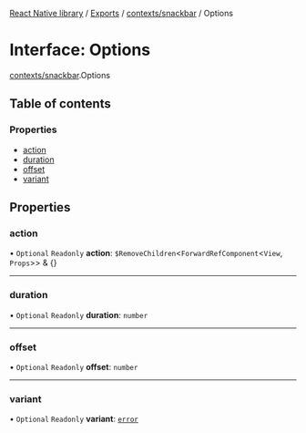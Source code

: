 [React Native library](../index.md) / [Exports](../modules.md) / [contexts/snackbar](../modules/contexts_snackbar.md) / Options

# Interface: Options

[contexts/snackbar](../modules/contexts_snackbar.md).Options

## Table of contents

### Properties

- [action](contexts_snackbar.Options.md#action)
- [duration](contexts_snackbar.Options.md#duration)
- [offset](contexts_snackbar.Options.md#offset)
- [variant](contexts_snackbar.Options.md#variant)

## Properties

### action

• `Optional` `Readonly` **action**: `$RemoveChildren`\<`ForwardRefComponent`\<`View`, `Props`\>\> & {}

___

### duration

• `Optional` `Readonly` **duration**: `number`

___

### offset

• `Optional` `Readonly` **offset**: `number`

___

### variant

• `Optional` `Readonly` **variant**: [`error`](../enums/contexts_snackbar.Variant.md#error)
